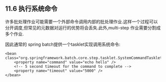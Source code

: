 
## 11.6 执行系统命令

许多批处理作业可能需要一个外部命令调用内部的批处理作业.这样一个过程可以分开调度,但常见的元数据对运行的优势将会丢失.此外,multi-step 作业需要分割成多个作业.

因此通常的 spring batch提供一个tasklet实现调用系统命令:

	<bean class="org.springframework.batch.core.step.tasklet.SystemCommandTasklet">
	    <property name="command" value="echo hello" />
	    <!-- 5 second timeout for the command to complete -->
	    <property name="timeout" value="5000" />
	</bean>
